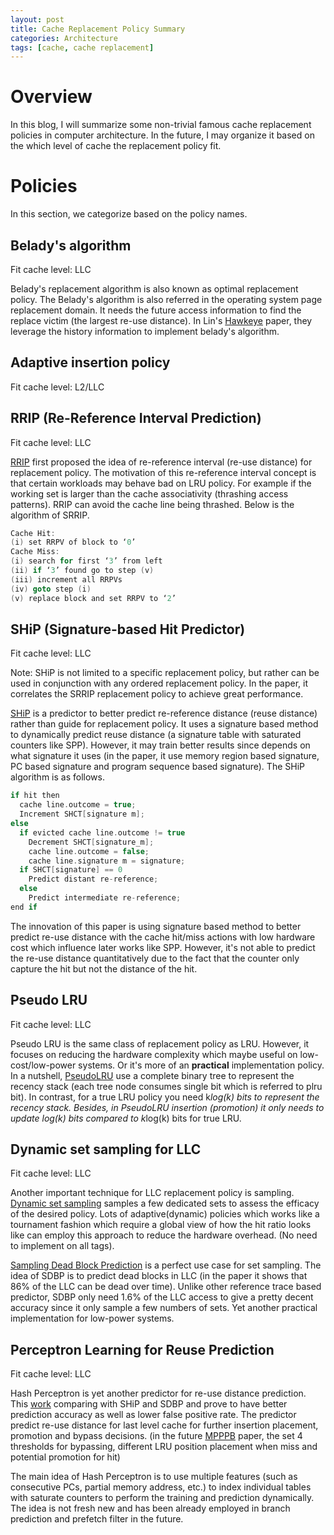 ```yaml
---
layout: post
title: Cache Replacement Policy Summary
categories: Architecture
tags: [cache, cache replacement]
---
```


# Overview

In this blog, I will summarize some non-trivial famous cache replacement policies in computer architecture.  In the future, I may organize it based on the which level of cache the replacement policy fit.

# Policies

In this section, we categorize based on the policy names.

## Belady's algorithm

Fit cache level: LLC

Belady's replacement algorithm is also known as optimal replacement policy.  The Belady's algorithm is also referred in the operating system page replacement domain.  It needs the future access information to find the replace victim (the largest re-use distance). In Lin's [Hawkeye][Back to the Future: Leveraging Belady’s Algorithm for Improved Cache Replacement] paper, they leverage the history information to implement belady's algorithm.

## Adaptive insertion policy

Fit cache level: L2/LLC

## RRIP (Re-Reference Interval Prediction)

Fit cache level: LLC

[RRIP][RRIP paper] first proposed the idea of re-reference interval (re-use distance) for replacement policy.  The motivation of this re-reference interval concept is that certain workloads may behave bad on LRU policy.  For example if the working set is larger than the cache associativity (thrashing access patterns).  RRIP can avoid the cache line being thrashed.  Below is the algorithm of SRRIP.

```c
Cache Hit:
(i) set RRPV of block to ‘0’
Cache Miss:
(i) search for first ‘3’ from left
(ii) if ‘3’ found go to step (v)
(iii) increment all RRPVs
(iv) goto step (i)
(v) replace block and set RRPV to ‘2’
```

## SHiP (Signature-based Hit Predictor)

Fit cache level: LLC

Note: SHiP is not limited to a specific replacement policy, but rather
can be used in conjunction with any ordered replacement policy.  In the paper, it correlates the SRRIP replacement policy to achieve great performance.

[SHiP][SHiP paper] is a predictor to better predict re-reference distance (reuse distance) rather than guide for replacement policy.  It uses a signature based method to dynamically predict reuse distance (a signature table with saturated counters like SPP).  However, it may train better results since depends on what signature it uses (in the paper, it use memory region based signature, PC based signature and program sequence based signature).  The SHiP algorithm is as follows.

``` c
if hit then 
  cache line.outcome = true;
  Increment SHCT[signature m]; 
else 
  if evicted cache line.outcome != true 
    Decrement SHCT[signature_m]; 
    cache line.outcome = false; 
    cache line.signature m = signature; 
  if SHCT[signature] == 0 
    Predict distant re-reference; 
  else 
    Predict intermediate re-reference; 
end if 

```

The innovation of this paper is using signature based method to better predict re-use distance with the cache hit/miss actions with low hardware cost which influence later works like SPP.  However, it's not able to predict the re-use distance quantitatively due to the fact that the counter only capture the hit but not the distance of the hit.

## Pseudo LRU 

Fit cache level: LLC

Pseudo LRU is the same class of replacement policy as LRU.  However, it focuses on reducing the hardware complexity which maybe useful on low-cost/low-power systems. Or it's more of an **practical** implementation policy.  In a nutshell, [PseudoLRU][PseudoLRU paper] use a complete binary tree to represent the recency stack (each tree node consumes single bit which is referred to plru bit).  In contrast, for a true LRU policy you need k*log(k) bits to represent the recency stack.  Besides, in PseudoLRU insertion (promotion) it only needs to update log(k) bits compared to k*log(k) bits for true LRU.

## Dynamic set sampling for LLC

Fit cache level: LLC

Another important technique for LLC replacement policy is sampling.  [Dynamic set sampling][dynamic set sampling] samples a few dedicated sets to assess the efficacy of the desired policy.  Lots of adaptive(dynamic) policies which works like a tournament fashion which require a global view of how the hit ratio looks like can employ this approach to reduce the hardware overhead. (No need to implement on all tags).

[Sampling Dead Block Prediction][SDBP] is a perfect use case for set sampling.  The idea of SDBP is to predict dead blocks in LLC (in the paper it shows that 86% of the LLC can be dead over time).  Unlike other reference trace based predictor, SDBP only need 1.6% of the LLC access to give a pretty decent accuracy since it only sample a few numbers of sets.  Yet another practical implementation for low-power systems.

## Perceptron Learning for Reuse Prediction

Fit cache level: LLC

Hash Perceptron is yet another predictor for re-use distance prediction.  This [work][perceptron reuse prediction] comparing with SHiP and SDBP and prove to have better prediction accuracy as well as lower false positive rate.  The predictor predict re-use distance for last level cache for further insertion placement, promotion and bypass decisions. (in the future [MPPPB][Multiperspective Placement, Promotion, and Bypass] paper, the set 4 thresholds for bypassing, different LRU position placement when miss and potential promotion for hit)

The main idea of Hash Perceptron is to use multiple features (such as consecutive PCs, partial memory address, etc.) to index individual tables with saturate counters to perform the training and prediction dynamically.  The idea is not fresh new and has been already employed in branch prediction and prefetch filter in the future.


<!-- Reference -->
[Back to the Future: Leveraging Belady’s Algorithm for Improved Cache Replacement]: https://www.cs.utexas.edu/~lin/papers/isca16.pdf

[RRIP paper]:https://people.csail.mit.edu/emer/papers/2010.06.isca.rrip.pdf

[SHiP paper]:https://mrmgroup.cs.princeton.edu/papers/MICRO11_SHiP_Wu_Final.pdf

[PseudoLRU paper]:https://dl.acm.org/doi/10.1145/2540708.2540733

[dynamic set sampling]:https://ieeexplore.ieee.org/document/1635950

[SDBP]:https://dl.acm.org/doi/10.1109/MICRO.2010.24

[perceptron reuse prediction]:https://dl.acm.org/doi/10.5555/3195638.3195641

[Multiperspective Placement, Promotion, and Bypass]:https://dl.acm.org/doi/abs/10.1145/3123939.3123942